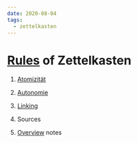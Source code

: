 ```yaml
---
date: 2020-08-04
tags:
  - zettelkasten
---
```


# [Rules](https://medium.com/@davidbclear/zettelkasten-wie-ein-deutscher-gelehrter-so-unglaublich-produktiv-war-b3d29385f103) of Zettelkasten

1. [Atomizität](https://zettelkasten.de/posts/create-zettel-from-reading-notes/)

1. [Autonomie](https://omxi.se/2015-06-21-living-with-a-zettelkasten.html)

1. [Linking](https://neuron.zettel.page/2011504.html)

1. Sources

1. [Overview](index.md) notes
